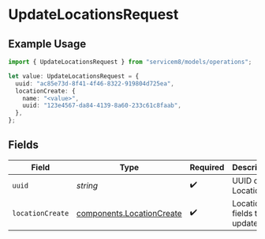 # UpdateLocationsRequest

## Example Usage

```typescript
import { UpdateLocationsRequest } from "servicem8/models/operations";

let value: UpdateLocationsRequest = {
  uuid: "ac85e73d-8f41-4f46-8322-919804d725ea",
  locationCreate: {
    name: "<value>",
    uuid: "123e4567-da84-4139-8a60-233c61c8faab",
  },
};
```

## Fields

| Field                                                                  | Type                                                                   | Required                                                               | Description                                                            |
| ---------------------------------------------------------------------- | ---------------------------------------------------------------------- | ---------------------------------------------------------------------- | ---------------------------------------------------------------------- |
| `uuid`                                                                 | *string*                                                               | :heavy_check_mark:                                                     | UUID of the Location                                                   |
| `locationCreate`                                                       | [components.LocationCreate](../../models/components/locationcreate.md) | :heavy_check_mark:                                                     | Location fields to update                                              |